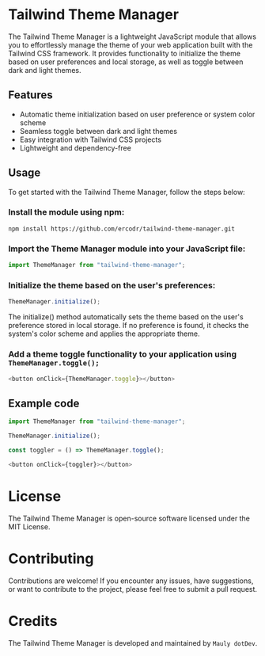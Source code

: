 # Tailwind Theme Manager

The Tailwind Theme Manager is a lightweight JavaScript module that allows you to effortlessly manage the theme of your web application built with the Tailwind CSS framework. It provides functionality to initialize the theme based on user preferences and local storage, as well as toggle between dark and light themes.

## Features

- Automatic theme initialization based on user preference or system color scheme
- Seamless toggle between dark and light themes
- Easy integration with Tailwind CSS projects
- Lightweight and dependency-free

## Usage

To get started with the Tailwind Theme Manager, follow the steps below:

### Install the module using npm:

```shell
npm install https://github.com/ercodr/tailwind-theme-manager.git
```

### Import the Theme Manager module into your JavaScript file:

```javascript
import ThemeManager from "tailwind-theme-manager";
```

### Initialize the theme based on the user's preferences:

```javascript
ThemeManager.initialize();
```

The initialize() method automatically sets the theme based on the user's preference stored in local storage. If no preference is found, it checks the system's color scheme and applies the appropriate theme.

### Add a theme toggle functionality to your application using `ThemeManager.toggle();`
```javascript
<button onClick={ThemeManager.toggle}></button>
```

## Example code
```javascript
import ThemeManager from "tailwind-theme-manager";

ThemeManager.initialize();

const toggler = () => ThemeManager.toggle();

<button onClick={toggler}></button>
```

# License
The Tailwind Theme Manager is open-source software licensed under the MIT License.

# Contributing
Contributions are welcome! If you encounter any issues, have suggestions, or want to contribute to the project, please feel free to submit a pull request.

# Credits
The Tailwind Theme Manager is developed and maintained by `Mauly dotDev`.